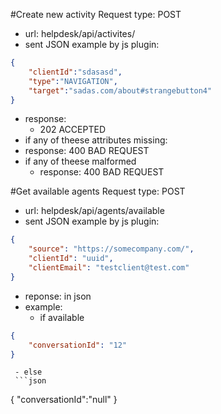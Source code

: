 #Create new activity
Request type: POST
 - url: helpdesk/api/activites/
 - sent JSON example by js plugin:
```json
{
    "clientId":"sdasasd",
    "type":"NAVIGATION",
    "target":"sadas.com/about#strangebutton4"
}
```
 - response:
   - 202 ACCEPTED
 - if any of theese attributes missing:
  - response: 400 BAD REQUEST
 - if any of theese malformed
    - response: 400 BAD REQUEST

#Get available agents
Request type: POST
 - url: helpdesk/api/agents/available
 - sent JSON example by js plugin:
```json
{
    "source": "https://somecompany.com/",
    "clientId": "uuid",
    "clientEmail": "testclient@test.com"
}
```
 - reponse: in json
 - example:
 	 - if available
```json
{
    "conversationId": "12"
}
```
 	 - else
     ```json
{
    "conversationId":"null"
}
```